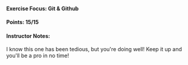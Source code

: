 #### Exercise Focus: Git & Github

#### Points: 15/15

#### Instructor Notes:
I know this one has been tedious, but you're doing well! Keep it up and you'll be a pro in no time!
